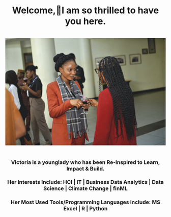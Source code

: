 <!DOCTYPE HTML>
<html>
<head>
  <meta charset="utf-8">
  <meta name="viewport" content="width=device-width, initial-scale=1.0"> 
  </head>
 
<body> 
  
  <h1 align="center"> Welcome,🤝I am so thrilled to have you here. </h1>
  
  
   <br>                 
  <div >
      <img src="victoria_okesipe_github.JPG" width="100%" height="50%" >
  </div>
   <br/>
 
 <h3 align="center"> Victoria is a younglady who has been Re-Inspired to Learn, Impact & Build. </h3>
 <h3 align="center"> Her Interests Include: HCI | IT | Business Data Analytics | Data Science | Climate Change | finML </h3>
 <h3 align="center"> Her Most Used Tools/Programming Languages Include: MS Excel | R | Python </h3>
  
 
  
    
    
</body>
</html>
